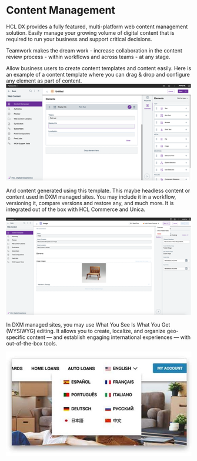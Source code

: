 # Content Management

HCL DX provides a fully featured, multi-platform web content management solution. Easily manage your growing volume of digital content that is required to run your business and support critical decisions.

Teamwork makes the dream work - increase collaboration in the content review process - within workflows and across teams - at any stage.

Allow business users to create content templates and content easily. Here is an example of a content template where you can drag & drop and configure any element as part of content.
![Overview - CMS](assets/overview-cms.png)

And content generated using this template. This maybe headless content or content used in DXM managed sites. You may include it in a workflow, versioning it, compare versions and restore any, and much more. It is integrated out of the box with HCL Commerce and Unica.

![Overview - Content Editor](assets/overview-content-editor.png)

In DXM managed sites, you may use What You See Is What You Get (WYSIWYG) editing.
It allows you to create, localize, and organize geo-specific content — and establish engaging international experiences — with out-of-the-box tools.
 
![Overview - Locale](assets/overview-content-locale.jpg)